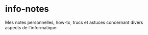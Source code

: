 # info-notes
Mes notes personnelles, how-to, trucs et astuces concernant divers aspects de l'informatique.
